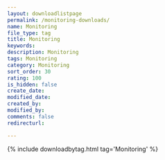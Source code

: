 ```yaml
---
layout: downloadlistpage
permalink: /monitoring-downloads/
name: Monitoring
file_type: tag
title: Monitoring
keywords:
description: Monitoring
tags: Monitoring
category: Monitoring
sort_order: 30
rating: 100
is_hidden: false
create_date:
modified_date:
created_by:
modified_by:
comments: false
redirecturl:

---
```

 {% include downloadbytag.html tag='Monitoring' %}

